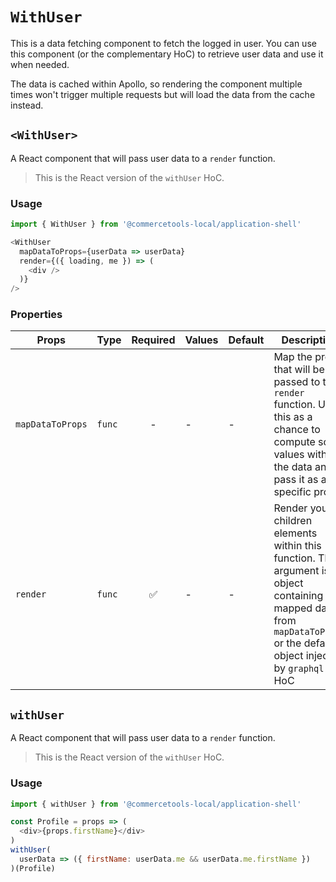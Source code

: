 # `WithUser`

This is a data fetching component to fetch the logged in user.
You can use this component (or the complementary HoC) to retrieve user data and use it when needed.

The data is cached within Apollo, so rendering the component multiple times won't trigger multiple requests but will load the data from the cache instead.

## `<WithUser>`

A React component that will pass user data to a `render` function.

> This is the React version of the `withUser` HoC.

### Usage

```js
import { WithUser } from '@commercetools-local/application-shell'

<WithUser
  mapDataToProps={userData => userData}
  render={({ loading, me }) => (
    <div />
  )}
/>
```

### Properties

| Props | Type | Required | Values | Default  | Description |
| --- | --- | :---: | --- | --- | --- |
| `mapDataToProps` | `func` | - | - | - | Map the props that will be passed to the `render` function. Use this as a chance to compute some values within the data and pass it as a specific prop. |
| `render` | `func` | ✅ | - | - | Render your children elements within this function. The argument is an object containing the mapped data from `mapDataToProps` or the default object injected by `graphql` HoC |

## `withUser`

A React component that will pass user data to a `render` function.

> This is the React version of the `withUser` HoC.

### Usage

```js
import { withUser } from '@commercetools-local/application-shell'

const Profile = props => (
  <div>{props.firstName}</div>
)
withUser(
  userData => ({ firstName: userData.me && userData.me.firstName })
)(Profile)
```
